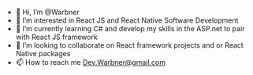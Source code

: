 - 👋 Hi, I’m @Warbner
- 👀 I’m interested in React JS and React Native Software Development
- 🌱 I’m currently learning C# and develop my skills in the ASP.net to pair with React JS framework
- 💞️ I’m looking to collaborate on React framework projects and or React Native packages
- 📫 How to reach me Dev.Warbner@gmail.com

<!---
Warbner/Warbner is a ✨ special ✨ repository because its `README.md` (this file) appears on your GitHub profile.
You can click the Preview link to take a look at your changes.
--->
